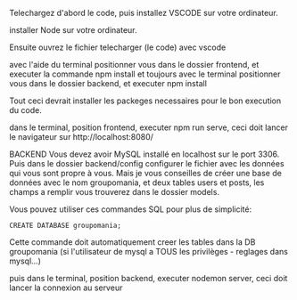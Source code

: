 Telechargez d'abord le code, puis installez VSCODE sur votre ordinateur.

installer Node sur votre ordinateur.

Ensuite ouvrez le fichier telecharger (le code) avec vscode

avec l'aide du terminal positionner vous dans le dossier frontend, et executer la commande npm install
et toujours avec le terminal positionner vous dans le dossier backend, et executer npm install

Tout ceci devrait installer les packeges necessaires pour le bon execution du code.

dans le terminal, position frontend, executer npm run serve, ceci doit lancer le navigateur sur http://localhost:8080/


BACKEND
Vous devez avoir MySQL installé en localhost sur le port 3306.
Puis dans le dossier backend/config configurer le fichier avec les données qui vous sont propre à vous.
Mais je vous conseilles de créer une base de données avec le nom groupomania, et deux tables users et posts, les champs a remplir vous trouverez dans le dossier models.

Vous pouvez utiliser ces commandes SQL pour plus de simplicité:

```
CREATE DATABASE groupomania;
```
Cette commande doit automatiquement creer les tables dans la DB groupomania (si l'utilisateur de mysql a TOUS les privilèges - reglages dans mysql...)



puis dans le terminal, position backend, executer nodemon server, ceci doit lancer la connexion au serveur

